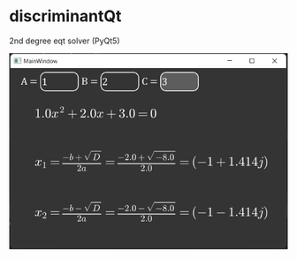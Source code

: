 # discriminantQt
2nd degree eqt solver (PyQt5)


![alt text](https://github.com/Leksar22/discriminantQt/blob/main/pics/1.png?raw=true)
